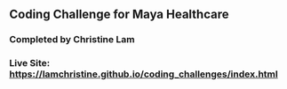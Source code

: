 ## Coding Challenge for Maya Healthcare

### Completed by Christine Lam
### Live Site: https://lamchristine.github.io/coding_challenges/index.html


